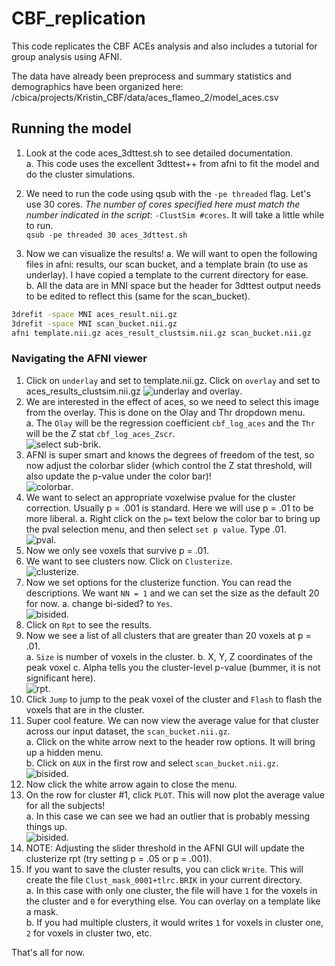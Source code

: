 # CBF_replication
This code replicates the CBF ACEs analysis and also includes a tutorial for group analysis using AFNI.  

The data have already been preprocess and summary statistics and demographics have been organized here:  
/cbica/projects/Kristin_CBF/data/aces_flameo_2/model_aces.csv 

## Running the model
1. Look at the code aces_3dttest.sh to see detailed documentation.  
a. This code uses the excellent 3dttest++ from afni to fit the model and do the cluster simulations. 

2. We need to run the code using qsub with the `-pe threaded` flag. Let's use 30 cores. _The number of cores specified here must match the number indicated in the script_: `-ClustSim #cores`. 
It will take a little while to run.  
`qsub -pe threaded 30 aces_3dttest.sh`  

3. Now we can visualize the results!
a. We will want to open the following files in afni: results, our scan bucket, and a template brain (to use as underlay). I have copied a template to the current directory for ease.   
b. All the data are in MNI space but the header for 3dttest output needs to be edited to reflect this (same for the scan_bucket).  
``` bash
3drefit -space MNI aces_result.nii.gz
3drefit -space MNI scan_bucket.nii.gz
afni template.nii.gz aces_result_clustsim.nii.gz scan_bucket.nii.gz
```

### Navigating the AFNI viewer
1. Click on `underlay` and set to template.nii.gz. Click on `overlay` and set to aces_results_clustsim.nii.gz
![underlay and overlay](tutorial/ulay_olay.png). 
2. We are interested in the effect of aces, so we need to select this image from the overlay. This is done on the Olay and Thr dropdown menu.  
a. The `Olay` will be the regression coefficient `cbf_log_aces` and the `Thr` will be the Z stat `cbf_log_aces_Zscr`.  
![select sub-brik](tutorial/olay_select_tstat.png). 
3. AFNI is super smart and knows the degrees of freedom of the test, so now adjust the colorbar slider (which control the Z stat threshold, will also update the p-value under the color bar)!  
![colorbar](tutorial/colorbar.png). 
4. We want to select an appropriate voxelwise pvalue for the cluster correction. Usually p = .001 is standard. Here we will use p = .01 to be more liberal.
a. Right click on the `p=` text below the color bar to bring up the pval selection menu, and then select `set p value`. Type .01.  
![pval](tutorial/pval_select.png). 
5. Now we only see voxels that survive p = .01.
6. We want to see clusters now. Click on `Clusterize`.  
![clusterize](tutorial/clusterize.png). 
7. Now we set options for the clusterize function. You can read the descriptions. We want `NN = 1` and we can set the size as the default 20 for now.
a. change bi-sided? to `Yes`.  
![bisided](tutorial/bisided.png). 
8. Click on `Rpt` to see the results.  
9. Now we see a list of all clusters that are greater than 20 voxels at p = .01.  
a. `Size` is number of voxels in the cluster.
b. X, Y, Z coordinates of the peak voxel
c. Alpha tells you the cluster-level p-value (bummer, it is not significant here).  
![rpt](tutorial/rpt.png). 
10. Click `Jump` to jump to the peak voxel of the cluster and `Flash` to flash the voxels that are in the cluster.  
11. Super cool feature. We can now view the average value for that cluster across our input dataset, the `scan_bucket.nii.gz`.  
a. Click on the white arrow next to the header row options. It will bring up a hidden menu.  
b. Click on `AUX` in the first row and select `scan_bucket.nii.gz`.  
![bisided](tutorial/bisided.png). 
12. Now click the white arrow again to close the menu.  
13. On the row for cluster #1, click `PLOT`. This will now plot the average value for all the subjects!  
a. In this case we can see we had an outlier that is probably messing things up.  
![bisided](tutorial/bisided.png). 
14. NOTE: Adjusting the slider threshold in the AFNI GUI will update the clusterize rpt (try setting p = .05 or p = .001).  
15. If you want to save the cluster results, you can click `Write`. This will create the file `Clust_mask_0001+tlrc.BRIK` in your current directory.  
a. In this case with only one cluster, the file will have `1` for the voxels in the cluster and `0` for everything else. You can overlay on a template like a mask.  
b. If you had multiple clusters, it would writes `1` for voxels in cluster one, `2` for voxels in cluster two, etc.  

That's all for now.

